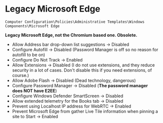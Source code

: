 # Legacy Microsoft Edge

`Computer Configuration\Policies\Administrative Templates\Windows Components\Microsoft Edge`

**Legacy Microsoft Edge, not the Chromium based one. Obsolete.**

- Allow Address bar drop-down list suggestions -> Disabled
- Configure Autofill -> Disabled (Password Manager is off so no reason for autofill to be on)
- Configure Do Not Track -> Enabled
- Allow Extensions -> Disabled (I do not use extensions, and they reduce security in a lot of cases. Don't disable this if you need extensions, of course.)
- Allow Adobe Flash -> Disabled (Dead technology, dangerous)
- Configure Password Manager -> Disabled (**The password manager does NOT have E2EE**)
- Configure Windows Defender SmartScreen -> Disabled
- Allow extended telemetry for the Books tab -> Disabled
- Prevent using Localhost IP address for WebRTC -> Enabled
- Prevent Microsoft Edge from gather Live Tile information when pinning a site to Start -> Enabled
